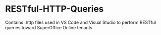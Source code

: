 # RESTful-HTTP-Queries
Contains .http files used in VS Code and Visual Studio to perform RESTful queries toward SuperOffice Online tenants.
